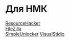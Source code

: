 # Для НМК
[ResourceHacker](https://github.com/d0m-1k/ssn/raw/refs/heads/main/nmk/ResourceHacker.exe)\
[FileZilla](https://github.com/d0m-1k/ssn/blob/main/nmk/FileZilla.exe)\
[SimpleUnlocker](https://github.com/d0m-1k/ssn/raw/refs/heads/main/nmk/SU.zip)
[VisualStidio]()
